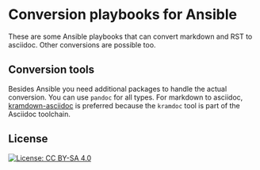 # Conversion playbooks for Ansible

These are some Ansible playbooks that can convert markdown and RST to asciidoc. Other conversions are possible too.

## Conversion tools

Besides Ansible you need additional packages to handle the actual conversion.
You can use `pandoc` for all types.
For markdown to asciidoc, [kramdown-asciidoc](https://github.com/asciidoctor/kramdown-asciidoc#kramdown-asciidoc-markdown-to-asciidoc) is preferred because the `kramdoc` tool is part of the Asciidoc toolchain.

## License

[![License: CC BY-SA 4.0](https://licensebuttons.net/l/by-sa/4.0/80x15.png)](https://creativecommons.org/licenses/by-sa/4.0/)
